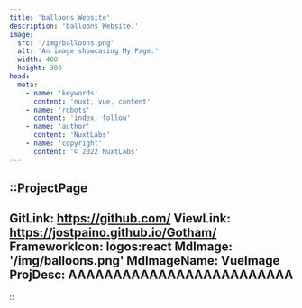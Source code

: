 ```yaml
---
title: 'balloons Website'
description: 'balloons Website.'
image:
  src: '/img/balloons.png'
  alt: 'An image showcasing My Page.'
  width: 400
  height: 300
head:
  meta:
    - name: 'keywords'
      content: 'nuxt, vue, content'
    - name: 'robots'
      content: 'index, follow'
    - name: 'author'
      content: 'NuxtLabs'
    - name: 'copyright'
      content: '© 2022 NuxtLabs'
---
```


::ProjectPage
---
GitLink: https://github.com/
ViewLink: https://jostpaino.github.io/Gotham/
FrameworkIcon:  logos:react
MdImage: '/img/balloons.png'
MdImageName: VueImage
ProjDesc: AAAAAAAAAAAAAAAAAAAAAAAAA
---

::
